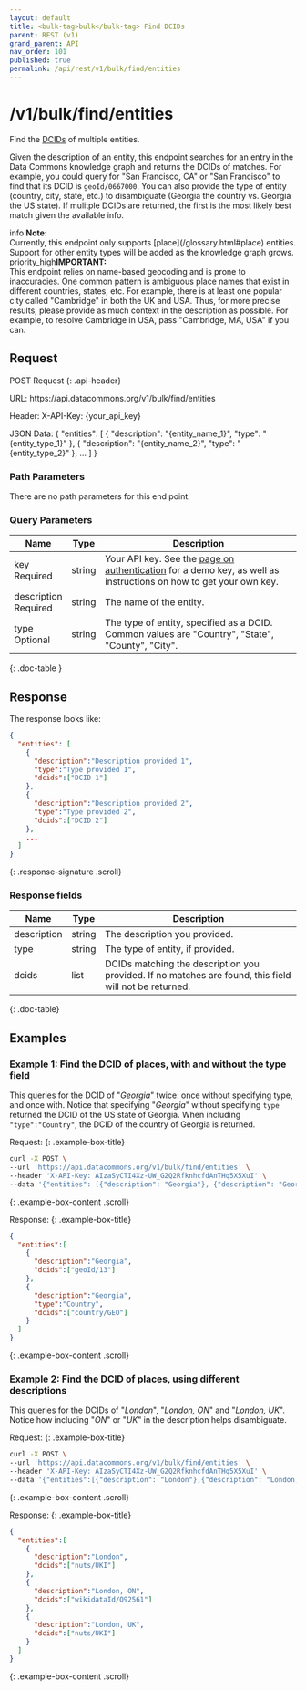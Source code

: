 ```yaml
---
layout: default
title: <bulk-tag>bulk</bulk-tag> Find DCIDs
parent: REST (v1)
grand_parent: API
nav_order: 101
published: true
permalink: /api/rest/v1/bulk/find/entities
---
```


# /v1/bulk/find/entities

Find the [DCIDs](/glossary.html#dcid) of multiple entities.

Given the description of an entity, this endpoint searches for an entry in the Data Commons knowledge graph and returns the DCIDs of matches. For example, you could query for "San Francisco, CA" or "San Francisco" to find that its DCID is `geoId/0667000`. You can also provide the type of entity (country, city, state, etc.) to disambiguate (Georgia the country vs. Georgia the US state). If mulitple DCIDs are returned, the first is the most likely best match given the available info.

<div markdown="span" class="alert alert-info" role="alert">
   <span class="material-icons md-16">info </span><b>Note:</b><br />
   Currently, this endpoint only supports [place](/glossary.html#place) entities. Support for other entity types will be added as the knowledge graph grows.
</div>

<div markdown="span" class="alert alert-danger" role="alert">
   <span class="material-icons exclamation-icon">priority_high</span><b>IMPORTANT:</b><br />
   This endpoint relies on name-based geocoding and is prone to inaccuracies. One common pattern is ambiguous place names that exist in different countries, states, etc. For example, there is at least one popular city called "Cambridge" in both the UK and USA. Thus, for more precise results, please provide as much context in the description as possible. For example, to resolve Cambridge in USA, pass "Cambridge, MA, USA" if you can.
</div>

## Request

POST Request
{: .api-header}

<div class="api-signature">
URL:
https://api.datacommons.org/v1/bulk/find/entities

Header:
X-API-Key: {your_api_key}

JSON Data:
{
  "entities": [
    {
        "description": "{entity_name_1}",
        "type": "{entity_type_1}"
    },
    {
        "description": "{entity_name_2}",
        "type": "{entity_type_2}"
    },
    ...
  ]
}
</div>
<script src="/assets/js/syntax_highlighting.js"></script>

### Path Parameters

There are no path parameters for this end point.

### Query Parameters

| Name                                                     | Type   | Description                                                                                                                                                     |
| -------------------------------------------------------- | ------ | --------------------------------------------------------------------------------------------------------------------------------------------------------------- |
| key <br /> <required-tag>Required</required-tag>         | string | Your API key. See the [page on authentication](/api/rest/v1/getting_started#authentication) for a demo key, as well as instructions on how to get your own key. |
| description <br /> <required-tag>Required</required-tag> | string | The name of the entity.                                                                                                                                         |
| type <br /> <optional-tag>Optional</optional-tag>        | string | The type of entity, specified as a DCID. Common values are "Country", "State", "County", "City".                                                                         |
{: .doc-table }

## Response

The response looks like:

```json
{
  "entities": [
    {
      "description":"Description provided 1",
      "type":"Type provided 1",
      "dcids":["DCID 1"]
    },
    {
      "description":"Description provided 2",
      "type":"Type provided 2",
      "dcids":["DCID 2"]
    },
    ...
  ]
}
```
{: .response-signature .scroll}

### Response fields

| Name        | Type   | Description                                                                                            |
| ----------- | ------ | ------------------------------------------------------------------------------------------------------ |
| description | string | The description you provided.                                                                          |
| type        | string | The type of entity, if provided.                                                           |
| dcids       | list   | DCIDs matching the description you provided. If no matches are found, this field will not be returned. |
{: .doc-table}

## Examples

### Example 1: Find the DCID of places, with and without the type field

This queries for the DCID of "_Georgia_" twice: once without specifying type, and once with. Notice that specifying "_Georgia_" without specifying `type` returned the DCID of the US state of Georgia. When including `"type":"Country"`, the DCID of the country of Georgia is returned.

Request:
{: .example-box-title}

```bash
curl -X POST \
--url 'https://api.datacommons.org/v1/bulk/find/entities' \
--header 'X-API-Key: AIzaSyCTI4Xz-UW_G2Q2RfknhcfdAnTHq5X5XuI' \
--data '{"entities": [{"description": "Georgia"}, {"description": "Georgia", "type":"Country"}]}'
```
{: .example-box-content .scroll}

Response:
{: .example-box-title}

```json
{
  "entities":[
    {
      "description":"Georgia",
      "dcids":["geoId/13"]
    },
    {
      "description":"Georgia",
      "type":"Country",
      "dcids":["country/GEO"]
    }
  ]
}

```
{: .example-box-content .scroll}

### Example 2: Find the DCID of places, using different descriptions

This queries for the DCIDs of "_London_", "_London, ON_" and "_London, UK_". Notice how including "_ON_" or "_UK_" in the description helps disambiguate.

Request:
{: .example-box-title}

```bash
curl -X POST \
--url 'https://api.datacommons.org/v1/bulk/find/entities' \
--header 'X-API-Key: AIzaSyCTI4Xz-UW_G2Q2RfknhcfdAnTHq5X5XuI' \
--data '{"entities":[{"description": "London"},{"description": "London, ON"},{"description": "London, UK"}]}'
```
{: .example-box-content .scroll}

Response:
{: .example-box-title}

```json
{
  "entities":[
    {
      "description":"London",
      "dcids":["nuts/UKI"]
    },
    {
      "description":"London, ON",
      "dcids":["wikidataId/Q92561"]
    },
    {
      "description":"London, UK",
      "dcids":["nuts/UKI"]
    }
  ]
}
```
{: .example-box-content .scroll}
